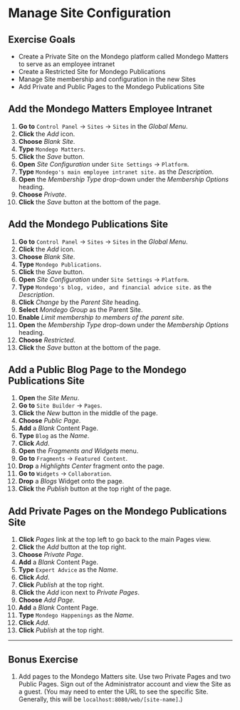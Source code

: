 # Manage Site Configuration 

## Exercise Goals 

- Create a Private Site on the Mondego platform called Mondego Matters to serve as an employee intranet 
- Create a Restricted Site for Mondego Publications 
- Manage Site membership and configuration in the new Sites 
- Add Private and Public Pages to the Mondego Publications Site 

## Add the Mondego Matters Employee Intranet 
1. **Go to** `Control Panel` &rarr; `Sites` &rarr; `Sites` in the _Global Menu_. 
2. **Click** the _Add_ icon. 
3. **Choose** _Blank Site_. 
4. **Type** `Mondego Matters`. 
5. **Click** the _Save_ button. 
6. **Open** _Site Configuration_ under `Site Settings` &rarr; `Platform`. 
7. **Type** `Mondego's main employee intranet site.` as the _Description_. 
8. **Open** the _Membership Type_ drop-down under the _Membership Options_ heading. 
9. **Choose** _Private_. 
10. **Click** the _Save_ button at the bottom of the page. 

## Add the Mondego Publications Site 
1. **Go to** `Control Panel` &rarr; `Sites` &rarr; `Sites` in the _Global Menu_. 
2. **Click** the _Add_ icon. 
3. **Choose** _Blank Site_. 
4. **Type** `Mondego Publications`. 
5. **Click** the _Save_ button. 
6. **Open** _Site Configuration_ under `Site Settings` &rarr; `Platform`. 
7. **Type** `Mondego's blog, video, and financial advice site.` as the _Description_. 
8. **Click** _Change_ by the _Parent Site_ heading. 
9. **Select** _Mondego Group_ as the Parent Site. 
10. **Enable** _Limit membership to members of the parent site_. 
11. **Open** the _Membership Type_ drop-down under the _Membership Options_ heading. 
12. **Choose** _Restricted_. 
13. **Click** the _Save_ button at the bottom of the page. 

## Add a Public Blog Page to the Mondego Publications Site 
1. **Open** the _Site Menu_. 
2. **Go to** `Site Builder` &rarr; `Pages`. 
3. **Click** the _New_ button in the middle of the page. 
4. **Choose** _Public Page_. 
5. **Add** a _Blank_ Content Page. 
6. **Type** `Blog` as the _Name_. 
7. **Click** _Add_. 
8. **Open** the _Fragments and Widgets_ menu. 
9. **Go to** `Fragments` &rarr; `Featured Content`. 
10. **Drop** a _Highlights Center_ fragment onto the page. 
11. **Go to** `Widgets` &rarr; `Collaboration`. 
12. **Drop** a _Blogs_ Widget onto the page. 
13. **Click** the _Publish_ button at the top right of the page. 

## Add Private Pages on the Mondego Publications Site 
1. **Click** _Pages_ link at the top left to go back to the main Pages view. 
2. **Click** the _Add_ button at the top right. 
3. **Choose** _Private Page_. 
4. **Add** a _Blank_ Content Page. 
5. **Type** `Expert Advice` as the _Name_. 
6. **Click** _Add_. 
7. **Click** _Publish_ at the top right. 
8. **Click** the _Add_ icon next to _Private Pages_. 
9. **Choose** _Add Page_. 
10. **Add** a _Blank_ Content Page. 
11. **Type** `Mondego Happenings` as the _Name_. 
12. **Click** _Add_. 
13. **Click** _Publish_ at the top right. 

---

## Bonus Exercise 
1. Add pages to the Mondego Matters site. Use two Private Pages and two Public Pages. Sign out of the Administrator account and view the Site as a guest. (You may need to enter the URL to see the specific Site. Generally, this will be `localhost:8080/web/[site-name]`.) 